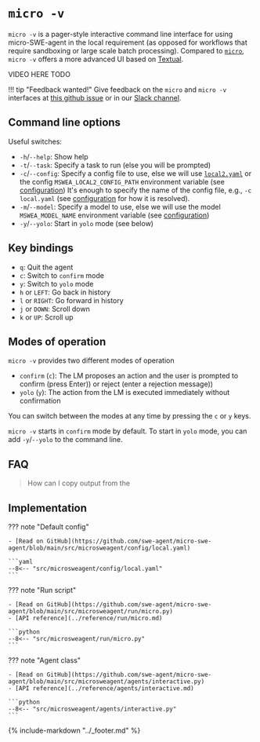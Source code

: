# `micro -v`

`micro -v` is a pager-style interactive command line interface for using micro-SWE-agent in the local requirement (as opposed for workflows that require sandboxing or large scale batch processing).
Compared to [`micro`](micro.md), `micro -v` offers a more advanced UI based on [Textual](https://textual.textualize.io/).

VIDEO HERE TODO

!!! tip "Feedback wanted!"
    Give feedback on the `micro` and `micro -v` interfaces at [this github issue](https://github.com/swe-agent/micro-swe-agent/issues/161)
    or in our [Slack channel](https://join.slack.com/t/swe-bench/shared_invite/zt-36pj9bu5s-o3_yXPZbaH2wVnxnss1EkQ).

## Command line options

Useful switches:

- `-h`/`--help`: Show help
- `-t`/`--task`: Specify a task to run (else you will be prompted)
- `-c`/`--config`: Specify a config file to use, else we will use [`local2.yaml`](https://github.com/swe-agent/micro-swe-agent/blob/main/src/microsweagent/config/local2.yaml) or the config `MSWEA_LOCAL2_CONFIG_PATH` environment variable (see [configuration](../advanced/configuration.md))
  It's enough to specify the name of the config file, e.g., `-c local.yaml` (see [configuration](../advanced/configuration.md) for how it is resolved).
- `-m`/`--model`: Specify a model to use, else we will use the model `MSWEA_MODEL_NAME` environment variable (see [configuration](../advanced/configuration.md))
- `-y`/`--yolo`: Start in `yolo` mode (see below)

## Key bindings

- `q`: Quit the agent
- `c`: Switch to `confirm` mode
- `y`: Switch to `yolo` mode
- `h` or `LEFT`: Go back in history
- `l` or `RIGHT`: Go forward in history
- `j` or `DOWN`: Scroll down
- `k` or `UP`: Scroll up

## Modes of operation

`micro -v` provides two different modes of operation

- `confirm` (`c`): The LM proposes an action and the user is prompted to confirm (press Enter)) or reject (enter a rejection message))
- `yolo` (`y`): The action from the LM is executed immediately without confirmation

You can switch between the modes at any time by pressing the `c` or `y` keys.

`micro -v` starts in `confirm` mode by default. To start in `yolo` mode, you can add `-y`/`--yolo` to the command line.

## FAQ

> How can I copy output from the

## Implementation

??? note "Default config"

    - [Read on GitHub](https://github.com/swe-agent/micro-swe-agent/blob/main/src/microsweagent/config/local.yaml)

    ```yaml
    --8<-- "src/microsweagent/config/local.yaml"
    ```

??? note "Run script"

    - [Read on GitHub](https://github.com/swe-agent/micro-swe-agent/blob/main/src/microsweagent/run/micro.py)
    - [API reference](../reference/run/micro.md)

    ```python
    --8<-- "src/microsweagent/run/micro.py"
    ```

??? note "Agent class"

    - [Read on GitHub](https://github.com/swe-agent/micro-swe-agent/blob/main/src/microsweagent/agents/interactive.py)
    - [API reference](../reference/agents/interactive.md)

    ```python
    --8<-- "src/microsweagent/agents/interactive.py"
    ```

{% include-markdown "../_footer.md" %}
